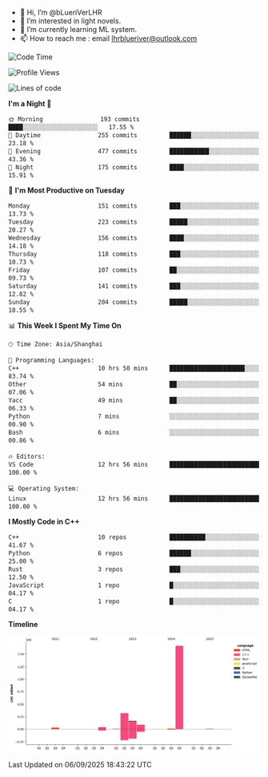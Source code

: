 - 👋 Hi, I’m @bLueriVerLHR
- 👀 I’m interested in light novels.
- 🌱 I’m currently learning ML system.
- 📫 How to reach me : email lhrblueriver@outlook.com

<!--START_SECTION:waka-->
![Code Time](http://img.shields.io/badge/Code%20Time-424%20hrs%2045%20mins-blue)

![Profile Views](http://img.shields.io/badge/Profile%20Views-0-blue)

![Lines of code](https://img.shields.io/badge/From%20Hello%20World%20I%27ve%20Written-2.3%20million%20lines%20of%20code-blue)

**I'm a Night 🦉** 

```text
🌞 Morning                193 commits         ████░░░░░░░░░░░░░░░░░░░░░   17.55 % 
🌆 Daytime                255 commits         ██████░░░░░░░░░░░░░░░░░░░   23.18 % 
🌃 Evening                477 commits         ███████████░░░░░░░░░░░░░░   43.36 % 
🌙 Night                  175 commits         ████░░░░░░░░░░░░░░░░░░░░░   15.91 % 
```
📅 **I'm Most Productive on Tuesday** 

```text
Monday                   151 commits         ███░░░░░░░░░░░░░░░░░░░░░░   13.73 % 
Tuesday                  223 commits         █████░░░░░░░░░░░░░░░░░░░░   20.27 % 
Wednesday                156 commits         ████░░░░░░░░░░░░░░░░░░░░░   14.18 % 
Thursday                 118 commits         ███░░░░░░░░░░░░░░░░░░░░░░   10.73 % 
Friday                   107 commits         ██░░░░░░░░░░░░░░░░░░░░░░░   09.73 % 
Saturday                 141 commits         ███░░░░░░░░░░░░░░░░░░░░░░   12.82 % 
Sunday                   204 commits         █████░░░░░░░░░░░░░░░░░░░░   18.55 % 
```


📊 **This Week I Spent My Time On** 

```text
🕑︎ Time Zone: Asia/Shanghai

💬 Programming Languages: 
C++                      10 hrs 50 mins      █████████████████████░░░░   83.74 % 
Other                    54 mins             ██░░░░░░░░░░░░░░░░░░░░░░░   07.06 % 
Yacc                     49 mins             ██░░░░░░░░░░░░░░░░░░░░░░░   06.33 % 
Python                   7 mins              ░░░░░░░░░░░░░░░░░░░░░░░░░   00.90 % 
Bash                     6 mins              ░░░░░░░░░░░░░░░░░░░░░░░░░   00.86 % 

🔥 Editors: 
VS Code                  12 hrs 56 mins      █████████████████████████   100.00 % 

💻 Operating System: 
Linux                    12 hrs 56 mins      █████████████████████████   100.00 % 
```

**I Mostly Code in C++** 

```text
C++                      10 repos            ██████████░░░░░░░░░░░░░░░   41.67 % 
Python                   6 repos             ██████░░░░░░░░░░░░░░░░░░░   25.00 % 
Rust                     3 repos             ███░░░░░░░░░░░░░░░░░░░░░░   12.50 % 
JavaScript               1 repo              █░░░░░░░░░░░░░░░░░░░░░░░░   04.17 % 
C                        1 repo              █░░░░░░░░░░░░░░░░░░░░░░░░   04.17 % 
```



**Timeline**

![Lines of Code chart](https://raw.githubusercontent.com/bLueriVerLHR/bLueriVerLHR/main/assets/bar_graph.png)


 Last Updated on 06/09/2025 18:43:22 UTC
<!--END_SECTION:waka-->
